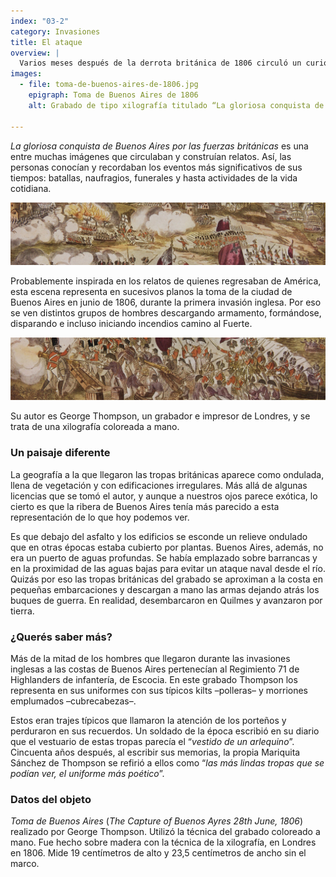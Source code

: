 ```yaml
---
index: "03-2"
category: Invasiones
title: El ataque
overview: |
  Varios meses después de la derrota británica de 1806 circuló un curioso grabado inglés en el que se representaba la entrada de los invasores en Buenos Aires. 
images:
  - file: toma-de-buenos-aires-de-1806.jpg
    epigraph: Toma de Buenos Aires de 1806
    alt: Grabado de tipo xilografía titulado “La gloriosa conquista de Buenos Aires por las fuerzas británicas”, coloreado a mano.  La escena representa la primera invasión inglesa en sucesivos planos de la ciudad. Se intercalan las tropas británicas desembarcando, transportando municiones y cañones en barcas desde la flota principal. Entre los soldados se percibe el Regimiento Regimiento 71 de Highlanders de infantería, de Escocia, con sus típicos kilt o polleras y cubrecabezas emplumados que tanto llamó la atención a los habitantes de la ciudad.  En el fondo hay lomadas y palmeras, seguramente para representar una ciudad exótica a los ojos de los londinenses de 1806. Las edificaciones de la ciudad tienen humo y fuego de la batalla. El fuerte también representado en el cual flamea la bandera actual española de dos franjas rojas en los extremos y una amarilla central, que era la utilizada entonces por la armada naval española. A lo lejos, en el río hay varios barcos de grandes velas.

---
```


*La gloriosa conquista de Buenos Aires por las fuerzas británicas* es una entre muchas imágenes que circulaban y construían relatos. Así, las personas conocían y recordaban los eventos más significativos de sus tiempos: batallas, naufragios, funerales y hasta actividades de la vida cotidiana.

![](./eje03-2-a.jpg)

Probablemente inspirada en los relatos de quienes regresaban de América, esta escena representa en sucesivos planos la toma de la ciudad de Buenos Aires en junio de 1806, durante la primera invasión inglesa. Por eso se ven distintos grupos de hombres descargando armamento, formándose, disparando e incluso iniciando incendios camino al Fuerte.

![](./eje03-2-b.jpg)

Su autor es George Thompson, un grabador e impresor de Londres, y se trata de una xilografía coloreada a mano.

### Un paisaje diferente
La geografía a la que llegaron las tropas británicas aparece como ondulada, llena de vegetación y con edificaciones irregulares. Más allá de algunas licencias que se tomó el autor, y aunque a nuestros ojos parece exótica, lo cierto es que la ribera de Buenos Aires tenía más parecido a esta representación de lo que hoy podemos ver.

Es que debajo del asfalto y los edificios se esconde un relieve ondulado que en otras épocas estaba cubierto por plantas. Buenos Aires, además, no era un puerto de aguas profundas. Se había emplazado sobre barrancas y en la proximidad de las aguas bajas para evitar un ataque naval desde el río. Quizás por eso las tropas británicas del grabado se aproximan a la costa en pequeñas embarcaciones y descargan a mano las armas dejando atrás los buques de guerra. En realidad, desembarcaron en Quilmes y avanzaron por tierra.

### ¿Querés saber más?
Más de la mitad de los hombres que llegaron durante las invasiones inglesas a las costas de Buenos Aires pertenecían al Regimiento 71 de Highlanders de infantería, de Escocia. En este grabado Thompson los representa en sus uniformes con sus típicos kilts –polleras– y morriones emplumados –cubrecabezas–.

Estos eran trajes típicos que llamaron la atención de los porteños y perduraron en sus recuerdos. Un soldado de la época escribió en su diario que el vestuario de estas tropas parecía el “*vestido de un arlequino*”. Cincuenta años después, al escribir sus memorias, la propia Mariquita Sánchez de Thompson se refirió a ellos como “*las más lindas tropas que se podían ver, el uniforme más poético*”.

### Datos del objeto
*Toma de Buenos Aires* (*The Capture of Buenos Ayres 28th June, 1806*) realizado por George Thompson. Utilizó la técnica del grabado coloreado a mano. Fue hecho sobre madera con la técnica de la xilografía, en Londres en 1806. Mide 19 centímetros de alto y 23,5 centímetros de ancho sin el marco.

